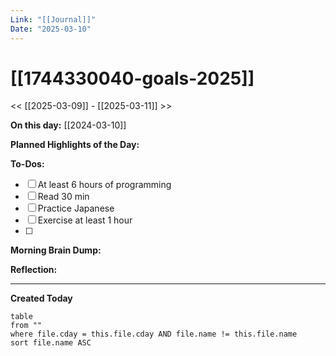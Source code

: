 ```yaml
---
Link: "[[Journal]]"
Date: "2025-03-10"
---
```


# [[1744330040-goals-2025]]

<< [[2025-03-09]] - [[2025-03-11]] >>

**On this day:** [[2024-03-10]]

**Planned Highlights of the Day:**

**To-Dos:**

- [ ] At least 6 hours of programming
- [ ] Read 30 min
- [ ] Practice Japanese
- [ ] Exercise at least 1 hour
- [ ]

**Morning Brain Dump:**

**Reflection:**

---

**Created Today**

```dataview
table
from ""
where file.cday = this.file.cday AND file.name != this.file.name
sort file.name ASC
```
